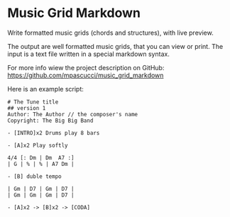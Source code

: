 # Music Grid Markdown
Write formatted music grids (chords and structures), with live preview.

The output are well formatted music grids, that you can view or print.
The input is a text file written in a special markdown syntax.

For more info wiew the project description on GitHub:
https://github.com/mpascucci/music_grid_markdown


Here is an example script:
```
# The Tune title
## version 1
Author: The Author // the composer's name
Copyright: The Big Big Band

- [INTRO]x2 Drums play 8 bars

- [A]x2 Play softly

4/4 [: Dm | Dm  A7 :]
| G | % | % | A7 Dm |

- [B] duble tempo

| Gm | D7 | Gm | D7 |
| Gm | Gm | Gm | D7 |

- [A]x2 -> [B]x2 -> [CODA]
```

